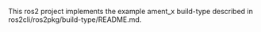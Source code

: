 This ros2 project implements the example ament_x build-type described in ros2cli/ros2pkg/build-type/README.md.

